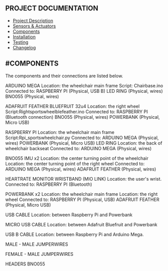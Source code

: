 ## PROJECT DOCUMENTATION

* [Project Description](README.md)
* [Sensors & Actuators](SENSORS_ACTUATORS.md)
* [Components](COMPONENTS.md)
* [Installation](INSTALLATION.md)
* [Testing](TESTING.md)
* [Changelog](CHANGELOG.md)

#COMPONENTS
---

The components and their connections are listed below.

ARDUINO MEGA
	Location: the wheelchair main frame
	Script:	Chairbase.ino
	Connected to: 	RASPBERRY PI (Physical, USB B)
									LED RING (Physical, wires)
									BNO055 (Physical, wires)


ADAFRUIT FEATHER BLUEFRUIT 32u4
	Location: the right wheel
	Script:Rightsportswheelblefeather.ino
	Connected to: 	RASPBERRY PI (Bluetooth connection)
									BNO055 (Physical, wires)
									POWERBANK (Physical, Micro USB)

RASPBERRY PI
	Location: the wheelchair main frame
	Script:Rpi_sportswheelchair.py
	Connected to: 	ARDUINO MEGA (Physical, wires)
									POWERBANK (Physical, Micro USB)
LED RING
	Location: the back of wheelchair backseat
	Connected to:		ARDUINO MEGA (Physical, wires)

BNO055 IMU x2
	Location: the center turning point of the wheelchair
	Location: the center turning point of the right wheel
	Connected to:		ARDUINO MEGA (Physical, wires)
									ADAFRUIT FEATHER (Physical, wires)

HEARTRATE MONITOR WRISTBAND (MIO LINK)
	Location: the user's wrist.
	Connected to:		RASPBERRY PI (Bluetooth)

POWERBANK x2
	Location:	the wheelchair main frame
	Location: the right wheel
	Connected to:		RASPBERRY PI (Physical, USB)
									ADAFRUIT FEATHER (Physical, Micro USB)

USB CABLE
	Location: between Raspberry Pi and Powerbank

MICRO USB CABLE
	Location: between Adafruit Bluefruit and Powerbank

USB B CABLE
	Location: between Raspberry Pi and Arduino Mega.

MALE - MALE JUMPERWIRES

FEMALE - MALE JUMPERWIRES

HEADERS BNO055
